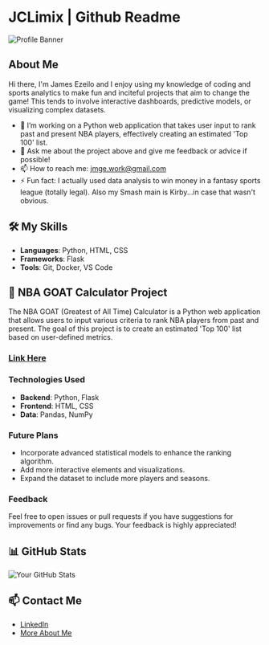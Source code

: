 # JCLimix | Github Readme

![Profile Banner](https://i.ibb.co/F87p8DQ/kirby-custom-sprite-preview-by-hartflip0218-dcmbetv.gif)

## About Me
Hi there, I'm James Ezeilo and I enjoy using my knowledge of coding and sports analytics to make fun and inciteful projects that aim to change the game! This tends to involve interactive dashboards, predictive models, or visualizing complex datasets.

- 🔭 I’m working on a Python web application that takes user input to rank past and present NBA players, effectively creating an estimated 'Top 100' list.
- 💬 Ask me about the project above and give me feedback or advice if possible!
- 📫 How to reach me: [jmge.work@gmail.com](mailto:jmge.work@gmail.com)
- ⚡ Fun fact: I actually used data analysis to win money in a fantasy sports league (totally legal). Also my Smash main is Kirby...in case that wasn't obvious.

## 🛠️ My Skills
- **Languages**: Python, HTML, CSS
- **Frameworks**: Flask
- **Tools**: Git, Docker, VS Code

## 🏀 NBA GOAT Calculator Project
The NBA GOAT (Greatest of All Time) Calculator is a Python web application that allows users to input various criteria to rank NBA players from past and present. The goal of this project is to create an estimated 'Top 100' list based on user-defined metrics.

### [Link Here](https://nba-goat-calculator-fobx.onrender.com/)

### Technologies Used
- **Backend**: Python, Flask
- **Frontend**: HTML, CSS
- **Data**: Pandas, NumPy

### Future Plans
- Incorporate advanced statistical models to enhance the ranking algorithm.
- Add more interactive elements and visualizations.
- Expand the dataset to include more players and seasons.

### Feedback
Feel free to open issues or pull requests if you have suggestions for improvements or find any bugs. Your feedback is highly appreciated!

## 📊 GitHub Stats
![Your GitHub Stats](https://github-readme-stats.vercel.app/api?username=jclimix&show_icons=true&theme=radical)

## 📫 Contact Me
- [LinkedIn](https://www.linkedin.com/in/james-ezeilo/)
- [More About Me](https://linktr.ee/jaezeilo)